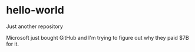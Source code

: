 # hello-world
Just another repository

Microsoft just bought GitHub and I'm trying to figure out why they paid $7B for it.
